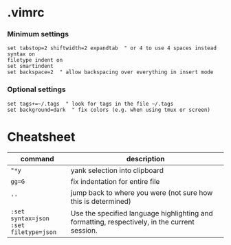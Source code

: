 # .vimrc

### Minimum settings

```vim
set tabstop=2 shiftwidth=2 expandtab  " or 4 to use 4 spaces instead
syntax on
filetype indent on
set smartindent
set backspace=2  " allow backspacing over everything in insert mode
```

### Optional settings

```vim
set tags+=~/.tags  " look for tags in the file ~/.tags
set background=dark  " fix colors (e.g. when using tmux or screen)
```

# Cheatsheet

| command | description |
| ---- | ---- |
| `"*y` | yank selection into clipboard |
| `gg=G` | fix indentation for entire file |
| `''` | jump back to where you were (not sure how this is determined) |
| `:set syntax=json`<br>`:set filetype=json` | Use the specified language highlighting and formatting, respectively, in the current session.  |
